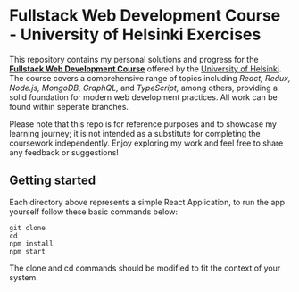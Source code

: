 # Fullstack Web Development Course - University of Helsinki Exercises

This repository contains my personal solutions and progress for the **[Fullstack Web Development Course](https://fullstackopen.com/en/)** offered by the [University of Helsinki](https://www.mooc.fi/fi/#programming). The course covers a comprehensive range of topics including _React, Redux, Node.js, MongoDB, GraphQL,_ and _TypeScript,_ among others, providing a solid foundation for modern web development practices. All work can be found within seperate branches.

Please note that this repo is for reference purposes and to showcase my learning journey; it is not intended as a substitute for completing the coursework independently. Enjoy exploring my work and feel free to share any feedback or suggestions!

## Getting started

Each directory above represents a simple React Application, to run the app yourself follow these basic commands below:
```
git clone
cd 
npm install
npm start
```

The clone and cd commands should be modified to fit the context of your system.
